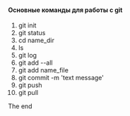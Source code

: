 #### Основные команды для работы с git


1. git init
2. git status
3. cd name_dir
4. ls
5. git log
6. git add --all
7. git add name_file
8. git commit -m 'text message'
9. git push
10. git pull

The end

